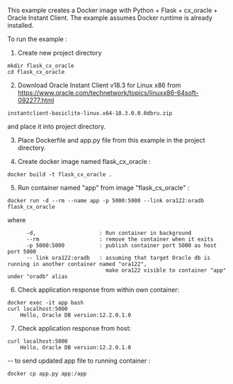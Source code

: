 
This example creates a Docker image with Python + Flask + cx_oracle + Oracle Instant Client.
The example assumes Docker runtime is already installed.

To run the example :

1. Create new project directory
```
mkdir flask_cx_oracle
cd flask_cx_oracle
```

2. Download Oracle Instant Client v18.3 for Linux x86 from https://www.oracle.com/technetwork/topics/linuxx86-64soft-092277.html 
```
instantclient-basiclite-linux.x64-18.3.0.0.0dbru.zip
```
and place it into project directory.

3. Place Dockerfile and app.py file from this example in the project directory.

4. Create docker image named flask_cx_oracle :
```
docker build -t flask_cx_oracle .
```

5. Run container named "app" from image "flask_cs_oracle" :
```
docker run -d --rm --name app -p 5000:5000 --link ora122:oradb flask_cx_oracle
```
where
```
      -d,                    : Run container in background
      --rm                   : remove the container when it exits
      -p 5000:5000           : publish container port 5000 as host port 5000
      -- link ora122:oradb   : assuming that target Oracle db is running in another container named "ora122", 
                               make ora122 visible to container "app" under "oradb" alias                        
```  
6. Check application response from within own container:
```
docker exec -it app bash
curl localhost:5000
	Hello, Oracle DB version:12.2.0.1.0
```                              
7. Check application response from host:
```
curl localhost:5000
	Hello, Oracle DB version:12.2.0.1.0
```
-- to send updated app file to running container :
```
docker cp app.py app:/app
```

